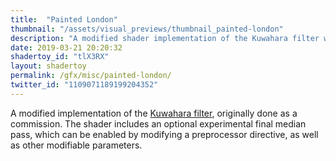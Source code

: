 ```yaml
---
title:  "Painted London"
thumbnail: "/assets/visual_previews/thumbnail_painted-london"
description: "A modified shader implementation of the Kuwahara filter with some subtle motion."
date: 2019-03-21 20:20:32
shadertoy_id: "tlX3RX" 
layout: shadertoy
permalink: /gfx/misc/painted-london/
twitter_id: "1109071189199204352"
---
```

A modified implementation of the [Kuwahara filter](https://en.wikipedia.org/wiki/Kuwahara_filter), originally done as a commission. The shader includes an optional experimental final median pass, which can be enabled by modifying a preprocessor directive, as well as other modifiable parameters.
